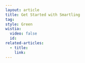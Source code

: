 ```yaml
---
layout: article
title: Get Started with Smartling
tag:
style: Green
wistia:
  video: false
  id:
related-articles:
  - title:
    link:
---
```

